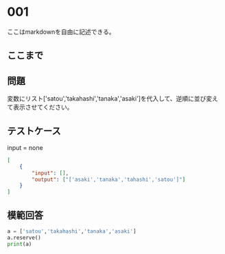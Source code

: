 # 001

ここはmarkdownを自由に記述できる。

ここまで
---
## 問題

変数にリスト['satou','takahashi','tanaka','asaki']を代入して、逆順に並び変えて表示させてください。

## テストケース
input = none
```json
[
	{
		"input": [],
		"output": ["['asaki','tanaka','tahashi','satou']"]
  	}
]
```

## 模範回答
```python
a = ['satou','takahashi','tanaka','asaki']
a.reserve()
print(a)

```